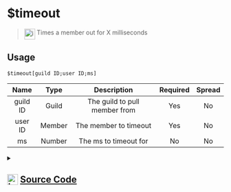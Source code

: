 # $timeout
> <img align="top" src="https://upload.wikimedia.org/wikipedia/commons/thumb/e/e4/Infobox_info_icon.svg/160px-Infobox_info_icon.svg.png?20150409153300" alt="image" width="25" height="auto"> Times a member out for X milliseconds
## Usage
```
$timeout[guild ID;user ID;ms]
```
| Name | Type | Description | Required | Spread
| :---: | :---: | :---: | :---: | :---: |
guild ID | Guild | The guild to pull member from | Yes | No
user ID | Member | The member to timeout | Yes | No
ms | Number | The ms to timeout for | No | No
<details>
<summary>
    
## <img align="top" src="https://cdn4.iconfinder.com/data/icons/iconsimple-logotypes/512/github-512.png" alt="image" width="25" height="auto">  [Source Code](https://github.com/tryforge/ForgeScript-V2/blob/main/src/native/timeout.ts)
    
</summary>
    
```ts
import noop from "../functions/noop"
import { ArgType, NativeFunction, Return } from "../structures"

export default new NativeFunction({
    name: "$timeout",
    version: "1.0.0",
    description: "Times a member out for X milliseconds",
    unwrap: true,
    brackets: true,
    args: [
        {
            name: "guild ID",
            description: "The guild to pull member from",
            rest: false,
            required: true,
            type: ArgType.Guild
        },
        {
            name: "user ID",
            description: "The member to timeout",
            rest: false,
            required: true,
            type: ArgType.Member,
            pointer: 0
        },
        {
            name: "ms",
            description: "The ms to timeout for",
            rest: false,
            type: ArgType.Number
        }
    ],
    async execute(ctx, [ guild, member, ms ]) {
        const timeout = await member.disableCommunicationUntil(ms ? Date.now() + ms : null).catch(noop)
        return Return.success(!!timeout)
    },
})
```
    
</details>